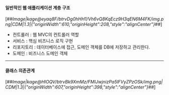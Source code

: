 #### **일반적인 웹 애플리케이션 계층 구조**

[##_Image|kage@eyaq8F/btrvDg0hHH1/Vh6vQ8KqEcz9H3qEN6M4FK/img.png|CDM|1.3|{"originWidth":610,"originHeight":208,"style":"alignCenter"}_##]

-   컨트롤러 : 웹 MVC의 컨트롤러 역할
-   서비스 : 핵심 비즈니스 로직 구현
-   리포지토리 : 데이터베이스에 접근, 도메인 객체를 DB에 저장하고 관리한다.
-   도메인 : 비즈니스 도메인 객체

---

#### **클래스 의존관계**

[##_Image|kage@HlOQV/btrvBk9XmMz/FMIJwjnizPa5lFVyZPzOSk/img.png|CDM|1.3|{"originWidth":607,"originHeight":398,"style":"alignCenter"}_##]